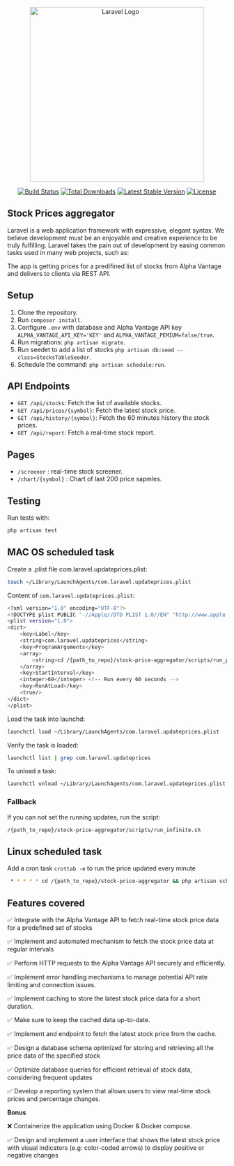 <p align="center"><a href="https://laravel.com" target="_blank"><img src="https://raw.githubusercontent.com/laravel/art/master/logo-lockup/5%20SVG/2%20CMYK/1%20Full%20Color/laravel-logolockup-cmyk-red.svg" width="400" alt="Laravel Logo"></a></p>

<p align="center">
<a href="https://github.com/laravel/framework/actions"><img src="https://github.com/laravel/framework/workflows/tests/badge.svg" alt="Build Status"></a>
<a href="https://packagist.org/packages/laravel/framework"><img src="https://img.shields.io/packagist/dt/laravel/framework" alt="Total Downloads"></a>
<a href="https://packagist.org/packages/laravel/framework"><img src="https://img.shields.io/packagist/v/laravel/framework" alt="Latest Stable Version"></a>
<a href="https://packagist.org/packages/laravel/framework"><img src="https://img.shields.io/packagist/l/laravel/framework" alt="License"></a>
</p>

## Stock Prices aggregator

Laravel is a web application framework with expressive, elegant syntax. We believe development must be an enjoyable and creative experience to be truly fulfilling. Laravel takes the pain out of development by easing common tasks used in many web projects, such as:

The app is getting prices for a predifined list of stocks from Alpha Vantage and delivers to clients via REST API.

## Setup
1. Clone the repository.
2. Run `composer install`.
3. Configure `.env` with database and Alpha Vantage API key `ALPHA_VANTAGE_API_KEY='KEY'` and `ALPHA_VANTAGE_PEMIUM=false/true`.
4. Run migrations: `php artisan migrate`.
5. Run seedet to add a list of stocks `php artisan db:seed --class=StocksTableSeeder`.
6. Schedule the command: `php artisan schedule:run`.

## API Endpoints
- `GET /api/stocks`: Fetch the list of available stocks.
- `GET /api/prices/{symbol}`: Fetch the latest stock price.
- `GET /api/history/{symbol}`: Fetch the 60 minutes history the stock prices.
- `GET /api/report`: Fetch a real-time stock report.

## Pages
- `/screener` : real-time stock screener.
- `/chart/{symbol}` : Chart of last 200 price sapmles.

## Testing
Run tests with:
```bash
php artisan test
```

## MAC OS scheduled task

Create a .plist file com.laravel.updateprices.plist:

```bash
touch ~/Library/LaunchAgents/com.laravel.updateprices.plist
```

Content of `com.laravel.updateprices.plist`:

```bash
<?xml version="1.0" encoding="UTF-8"?>
<!DOCTYPE plist PUBLIC "-//Apple//DTD PLIST 1.0//EN" "http://www.apple.com/DTDs/PropertyList-1.0.dtd">
<plist version="1.0">
<dict>
    <key>Label</key>
    <string>com.laravel.updateprices</string>
    <key>ProgramArguments</key>
    <array>
        <string>cd /{path_to_repo}/stock-price-aggregator/scripts/run_price_updates.sh</string>
    </array>
    <key>StartInterval</key>
    <integer>60</integer> <!-- Run every 60 seconds -->
    <key>RunAtLoad</key>
    <true/>
</dict>
</plist>
```

Load the task into launchd:

```bash
launchctl load ~/Library/LaunchAgents/com.laravel.updateprices.plist
```

Verify the task is loaded:

```bash
launchctl list | grep com.laravel.updateprices
```

To unload a task:

```bash
launchctl unload ~/Library/LaunchAgents/com.laravel.updateprices.plist
```

### Fallback
If you can not set the running updates, run the script:

```bash
/{path_to_repo}/stock-price-aggregator/scripts/run_infinite.sh
```

## Linux scheduled task
Add a cron task `crottab -e` to run the price updated every minute
```bash
 * * * * * cd /{path_to_repo}/stock-price-aggregator && php artisan schedule:run >> /dev/null 2>&1
 ```

## Features covered
 ✅ Integrate with the Alpha Vantage API to fetch real-time stock price data for a predefined set of stocks
 
 ✅ Implement and automated mechanism to fetch the stock price data at regular intervals
 
 ✅ Perform HTTP requests to the Alpha Vantage API securely and eﬃciently.
 
 ✅ Implement error handling mechanisms to manage potential API rate limiting and connection issues.
 
 ✅ Implement caching to store the latest stock price data for a short duration.
 
 ✅ Make sure to keep the cached data up-to-date.
 
 ✅ Implement and endpoint to fetch the latest stock price from the cache.
 
 ✅ Design a database schema optimized for storing and retrieving all the price data of the specified stock
 
 ✅ Optimize database queries for eﬃcient retrieval of stock data, considering frequent updates
 
 ✅ Develop a reporting system that allows users to view real-time stock prices and percentage changes.


**Bonus**

 ❌ Containerize the application using Docker & Docker compose.

 ✅ Design and implement a user interface that shows the latest stock price with visual indicators (e.g: color-coded arrows) to display positive or negative changes
